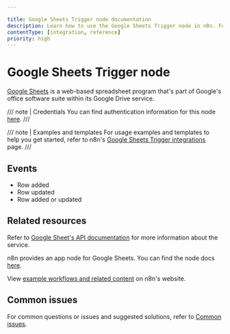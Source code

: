 ```yaml
---

title: Google Sheets Trigger node documentation
description: Learn how to use the Google Sheets Trigger node in n8n. Follow technical documentation to integrate Google Sheets Trigger node into your workflows.
contentType: [integration, reference]
priority: high
---
```


# Google Sheets Trigger node

[Google Sheets](https://www.google.com/sheets) is a web-based spreadsheet program that's part of Google's office software suite within its Google Drive service.

/// note | Credentials
You can find authentication information for this node [here](/integrations/builtin/credentials/google/index.md).
///

///  note  | Examples and templates
For usage examples and templates to help you get started, refer to n8n's [Google Sheets Trigger integrations](https://n8n.io/integrations/google-sheets-trigger/) page.
///

## Events

* Row added
* Row updated
* Row added or updated

## Related resources

Refer to [Google Sheet's API documentation](https://developers.google.com/sheets/api) for more information about the service.

n8n provides an app node for Google Sheets. You can find the node docs [here](/integrations/builtin/app-nodes/n8n-nodes-base.googlesheets/index.md).

View [example workflows and related content](https://n8n.io/integrations/google-sheets-trigger/) on n8n's website.

## Common issues

For common questions or issues and suggested solutions, refer to [Common issues](/integrations/builtin/trigger-nodes/n8n-nodes-base.googlesheetstrigger/common-issues.md).

